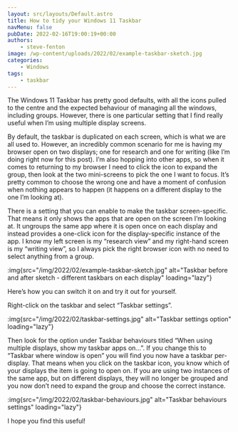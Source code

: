 ```yaml
---
layout: src/layouts/Default.astro
title: How to tidy your Windows 11 Taskbar
navMenu: false
pubDate: 2022-02-16T19:00:19+00:00
authors:
    - steve-fenton
image: /wp-content/uploads/2022/02/example-taskbar-sketch.jpg
categories:
    - Windows
tags:
    - taskbar
---
```


The Windows 11 Taskbar has pretty good defaults, with all the icons pulled to the centre and the expected behaviour of managing all the windows, including groups. However, there is one particular setting that I find really useful when I’m using multiple display screens.

By default, the taskbar is duplicated on each screen, which is what we are all used to. However, an incredibly common scenario for me is having my browser open on two displays; one for research and one for writing (like I’m doing right now for this post). I’m also hopping into other apps, so when it comes to returning to my browser I need to click the icon to expand the group, then look at the two mini-screens to pick the one I want to focus. It’s pretty common to choose the wrong one and have a moment of confusion when nothing appears to happen (it happens on a different display to the one I’m looking at).

There is a setting that you can enable to make the taskbar screen-specific. That means it only shows the apps that are open on the screen I’m looking at. It ungroups the same app where it is open once on each display and instead provides a one-click icon for the display-specific instance of the app. I know my left screen is my “research view” and my right-hand screen is my “writing view”, so I always pick the right browser icon with no need to select anything from a group.

:img{src="/img/2022/02/example-taskbar-sketch.jpg" alt="Taskbar before and after sketch - different taskbars on each display" loading="lazy"}

Here’s how you can switch it on and try it out for yourself.

Right-click on the taskbar and select “Taskbar settings”.

:img{src="/img/2022/02/taskbar-settings.jpg" alt="Taskbar settings option" loading="lazy"}

Then look for the option under Taskbar behaviours titled “When using multiple displays, show my taskbar apps on…”. If you change this to “Taskbar where window is open” you will find you now have a taskbar per-display. That means when you click on the taskbar icon, you know which of your displays the item is going to open on. If you are using two instances of the same app, but on different displays, they will no longer be grouped and you now don’t need to expand the group and choose the correct instance.

:img{src="/img/2022/02/taskbar-behaviours.jpg" alt="Taskbar behaviours settings" loading="lazy"}

I hope you find this useful!